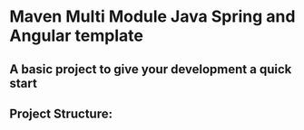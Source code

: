 # Maven Multi Module Java Spring and Angular template

## A basic project to give your development a quick start

## Project Structure: